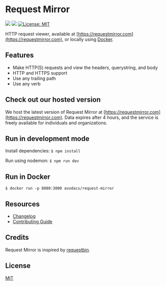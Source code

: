 # Request Mirror

[![](https://images.microbadger.com/badges/image/avodacs/request-mirror.svg)](https://microbadger.com/images/avodacs/request-mirror "Get your own image badge on microbadger.com") ![](https://img.shields.io/github/downloads/avodacs/request-mirror/total.svg?maxAge=2592000) [![License: MIT](https://img.shields.io/badge/License-MIT-yellow.svg)](https://opensource.org/licenses/MIT)


HTTP request viewer, available at [https://requestmirror.com](https://requestmirror.com), or locally using [Docker](https://hub.docker.com/r/avodacs/request-mirror/).

## Features

* Make HTTP(S) requests and view the headers, querystring, and body
* HTTP and HTTPS support
* Use any trailing path
* Use any verb

## Check out our hosted version

We host the latest version of Request Mirror at [https://requestmirror.com](https://requestmirror.com).  Data expires after 4 hours, and the service is freely available for individuals and organizations.

## Run in development mode

Install dependencies:
`$ npm install`

Run using nodemon:
`$ npm run dev`

## Run in Docker

`$ docker run -p 8080:3000 avodacs/request-mirror`

## Resources

* [Changelog](CHANGELOG.md)
* [Contributing Guide](CONTRIBUTING.md)

## Credits

Request Mirror is inspired by [requestbin](https://github.com/Runscope/requestbin).

## License

[MIT](LICENSE.md)
